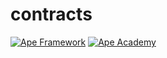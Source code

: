 # contracts

[![Ape Framework](https://img.shields.io/badge/Built%20with-Ape%20Framework-brightgreen.svg)](https://apeworx.io)
[![Ape Academy](https://img.shields.io/badge/Ape%20Academy-ERC721%20template-yellow.svg)](https://github.com/ApeAcademy/ERC721)

<!-- Your Description Goes Here -->
